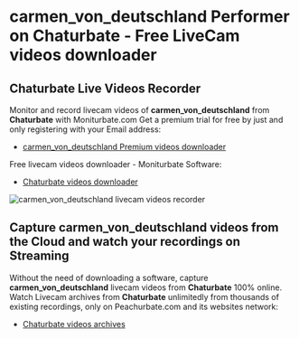 # carmen_von_deutschland Performer on Chaturbate - Free LiveCam videos downloader

## Chaturbate Live Videos Recorder

Monitor and record livecam videos of **carmen_von_deutschland** from **Chaturbate** with Moniturbate.com
Get a premium trial for free by just and only registering with your Email address:
* [carmen_von_deutschland Premium videos downloader](https://moniturbate.com/request-demo-licence-key.html)

Free livecam videos downloader - Moniturbate Software:
* [Chaturbate videos downloader](https://moniturbate.com/moniturbate-download-software.html)

![carmen_von_deutschland livecam videos recorder](https://peachurnet.com/templates/moniturbate-software.png)


## Capture carmen_von_deutschland videos from the Cloud and watch your recordings on Streaming

Without the need of downloading a software, capture **carmen_von_deutschland** livecam videos from **Chaturbate** 100% online.
Watch Livecam archives from **Chaturbate** unlimitedly from thousands of existing recordings, only on Peachurbate.com and its websites network:
* [Chaturbate videos archives](https://peachurnet.com/)